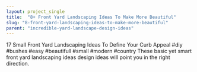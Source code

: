 ```yaml
---
layout: project_single
title:  "8+ Front Yard Landscaping Ideas To Make More Beautiful"
slug: "8-front-yard-landscaping-ideas-to-make-more-beautiful"
parent: "incredible-yard-landscape-design-ideas"
---
```

17 Small Front Yard Landscaping Ideas To Define Your Curb Appeal #diy #bushes #easy #beautifull #small #modern #country These basic yet smart front yard landscaping ideas design ideas will point you in the right direction.